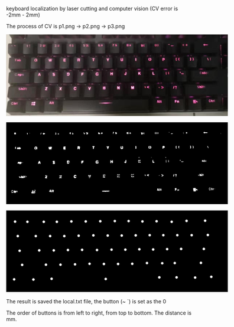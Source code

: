 keyboard localization by laser cutting and computer vision (CV error is -2mm - 2mm)

The process of CV is p1.png -> p2.png -> p3.png

<p align='center'>
<img src='p1.png' title='images' style='max-width:600px'></img>
</p>

<p align='center'>
<img src='p2.png' title='images' style='max-width:600px'></img>
</p>

<p align='center'>
<img src='p3.png' title='images' style='max-width:600px'></img>
</p>


The result is saved the local.txt file, the button (~ \`) is set as the 0 

The order of buttons is from left to right, from top to bottom. The distance is mm.
